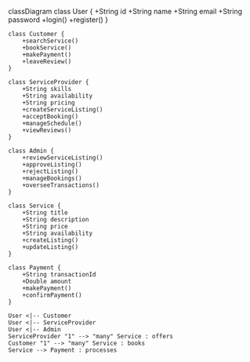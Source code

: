 classDiagram
    class User {
        +String id
        +String name
        +String email
        +String password
        +login()
        +register()
    }

    class Customer {
        +searchService()
        +bookService()
        +makePayment()
        +leaveReview()
    }

    class ServiceProvider {
        +String skills
        +String availability
        +String pricing
        +createServiceListing()
        +acceptBooking()
        +manageSchedule()
        +viewReviews()
    }

    class Admin {
        +reviewServiceListing()
        +approveListing()
        +rejectListing()
        +manageBookings()
        +overseeTransactions()
    }

    class Service {
        +String title
        +String description
        +String price
        +String availability
        +createListing()
        +updateListing()
    }

    class Payment {
        +String transactionId
        +Double amount
        +makePayment()
        +confirmPayment()
    }

    User <|-- Customer
    User <|-- ServiceProvider
    User <|-- Admin
    ServiceProvider "1" --> "many" Service : offers
    Customer "1" --> "many" Service : books
    Service --> Payment : processes
